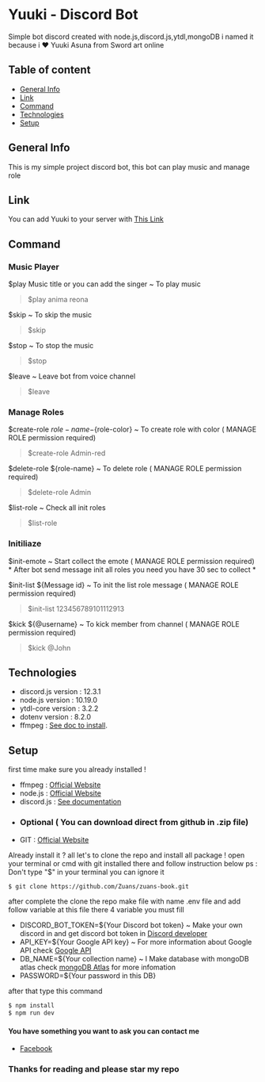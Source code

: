 # Yuuki - Discord Bot
Simple bot discord created with node.js,discord.js,ytdl,mongoDB  i named it because i :heart: Yuuki Asuna from Sword art online 


## Table of content
* [General Info](#generalinfo)
* [Link](#link)
* [Command](#command)
* [Technologies](#technologies)
* [Setup](#setup)

## General Info
This is my simple project discord bot, this bot can play music and manage role


## Link
You can add Yuuki to your server with [This Link](https://discord.com/oauth2/authorize?client_id=755771123014041602&permissions=1345682678&scope=bot)


## Command

### Music Player

$play Music title or you can add the singer ~ To play music
> $play anima reona

$skip ~ To skip the music
> $skip

$stop ~ To stop the music
> $stop

$leave ~ Leave bot from voice channel
> $leave

### Manage Roles

$create-role ${role-name}-${role-color} ~ To create role with color ( MANAGE ROLE permission required)
> $create-role Admin-red 

$delete-role ${role-name} ~ To delete role ( MANAGE ROLE permission required)
> $delete-role Admin

$list-role ~ Check all init roles
> $list-role

### Initiliaze

$init-emote ~ Start collect the emote ( MANAGE ROLE permission required)
\* After bot send message init all roles you need you have 30 sec to collect \*

$init-list ${Message id} ~ To init the list role message ( MANAGE ROLE permission required)
> $init-list 123456789101112913

$kick ${@username} ~ To kick member from channel ( MANAGE ROLE permission required)
> $kick @John


## Technologies

* discord.js version : 12.3.1
* node.js version    : 10.19.0
* ytdl-core version  : 3.2.2
* dotenv version     : 8.2.0
* ffmpeg             : [See doc to install](https://ffmpeg.org/).



## Setup

first time make sure you already installed !
* ffmpeg     : [Official Website](https://ffmpeg.org/)
* node.js    : [Official Website](https://nodejs.org/en/)
* discord.js : [See documentation](https://discord.js.org/#/)
* ### Optional ( You can download direct from github in .zip file)
* GIT        : [Official Website ](https://git-scm.com/)
    
Already install it ? all let's to clone the repo and install all package !
open your terminal or cmd with git installed there and follow instruction below 
ps : Don't type "$" in your terminal you can ignore it

```sh 
$ git clone https://github.com/Zuans/zuans-book.git 
```

after complete the clone the repo make file with name .env file and add follow variable at this file there 4 variable you must fill
* DISCORD_BOT_TOKEN=${Your Discord bot token} ~ Make your own discord in and get discord bot token in [Discord developer](https://discord.com/developers/applications)
* API_KEY=${Your Google API key} ~ For more information about Google API check [Google API](https://developers.google.com/youtube/v3/getting-started)
* DB_NAME=${Your collection name} ~ I Make database with mongoDB atlas check [mongoDB Atlas](https://www.mongodb.com/cloud/atlas) for more infomation
* PASSWORD=${Your password in this DB}

after that type this command
```sh
$ npm install
$ npm run dev
```

#### You have something you want to ask you can contact me
* [Facebook](https://web.facebook.com/juan.ewaldo.351)

### Thanks for reading and please star my repo 